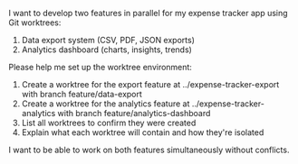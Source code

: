 I want to develop two features in parallel for my expense tracker app using Git worktrees:

1. Data export system (CSV, PDF, JSON exports)
2. Analytics dashboard (charts, insights, trends)

Please help me set up the worktree environment:
1. Create a worktree for the export feature at ../expense-tracker-export with branch 
feature/data-export
2. Create a worktree for the analytics feature at ../expense-tracker-analytics with branch 
feature/analytics-dashboard
3. List all worktrees to confirm they were created
4. Explain what each worktree will contain and how they're isolated

I want to be able to work on both features simultaneously without conflicts.